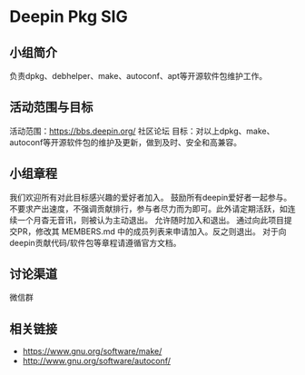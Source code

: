 <!--

请按照实际情况编辑此文件，以使内容适应您所要创建的 SIG 的实际情况，并在发起申请时删除此段注释。

请注意：

以下五段二级标题均为必须存在的段落。小组也可根据自身需求增加其它的段落和详细的描述，但不应删除此处的四个段落。

-->
# Deepin Pkg SIG

## 小组简介

负责dpkg、debhelper、make、autoconf、apt等开源软件包维护工作。

## 活动范围与目标

活动范围：https://bbs.deepin.org/    社区论坛
目标：对以上dpkg、make、autoconf等开源软件包的维护及更新，做到及时、安全和高兼容。

## 小组章程

我们欢迎所有对此目标感兴趣的爱好者加入。
鼓励所有deepin爱好者一起参与。
不要求产出速度，不强调贡献排行，参与者尽力而为即可。此外请定期活跃，如连续一个月杳无音讯，则被认为主动退出。
允许随时加入和退出。
通过向此项目提交PR，修改其 MEMBERS.md 中的成员列表来申请加入。反之则退出。
对于向deepin贡献代码/软件包等章程请遵循官方文档。

## 讨论渠道

微信群

## 相关链接

- https://www.gnu.org/software/make/
- http://www.gnu.org/software/autoconf/
